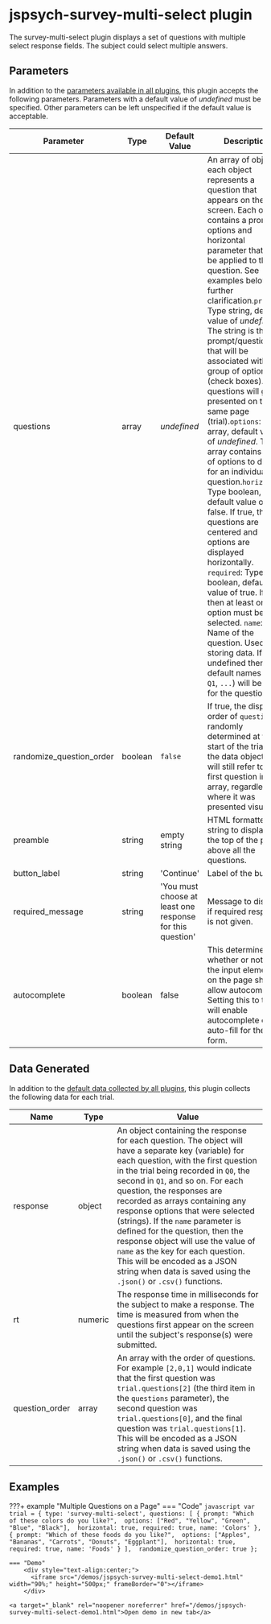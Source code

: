 # jspsych-survey-multi-select plugin

The survey-multi-select plugin displays a set of questions with multiple select response fields. The subject could select multiple answers.

## Parameters

In addition to the [parameters available in all plugins](/overview/plugins#parameters-available-in-all-plugins), this plugin accepts the following parameters. Parameters with a default value of *undefined* must be specified. Other parameters can be left unspecified if the default value is acceptable.

Parameter | Type | Default Value | Description
----------|------|---------------|------------
questions | array | *undefined* | An array of objects, each object represents a question that appears on the screen. Each object contains a prompt, options and horizontal parameter that will be applied to the question. See examples below for further clarification.`prompt`: Type string, default value of *undefined*. The string is the prompt/question that will be associated with a group of options (check boxes). All questions will get presented on the same page (trial).`options`: Type array, default value of *undefined*. The array contains a set of options to display for an individual question.`horizontal`: Type boolean, default value of false. If true, the questions are centered and options are displayed horizontally. `required`: Type boolean, default value of true. If true, then at least one option must be selected. `name`: Name of the question. Used for storing data. If left undefined then default names (`Q0`, `Q1`, `...`) will be used for the questions.
randomize_question_order | boolean | `false` | If true, the display order of `questions` is randomly determined at the start of the trial. In the data object, `Q0` will still refer to the first question in the array, regardless of where it was presented visually.
preamble | string | empty string | HTML formatted string to display at the top of the page above all the questions.
button_label | string |  'Continue' | Label of the button.
required_message | string | 'You must choose at least one response for this question' | Message to display if required response is not given.
autocomplete | boolean | false | This determines whether or not all of the input elements on the page should allow autocomplete. Setting this to true will enable autocomplete or auto-fill for the form.

## Data Generated

In addition to the [default data collected by all plugins](/overview/plugins#data-collected-by-all-plugins), this plugin collects the following data for each trial.

Name | Type | Value
-----|------|------
response | object | An object containing the response for each question. The object will have a separate key (variable) for each question, with the first question in the trial being recorded in `Q0`, the second in `Q1`, and so on. For each question, the responses are recorded as arrays containing any response options that were selected (strings). If the `name` parameter is defined for the question, then the response object will use the value of `name` as the key for each question. This will be encoded as a JSON string when data is saved using the `.json()` or `.csv()` functions. |
rt | numeric | The response time in milliseconds for the subject to make a response. The time is measured from when the questions first appear on the screen until the subject's response(s) were submitted. |
question_order | array | An array with the order of questions. For example `[2,0,1]` would indicate that the first question was `trial.questions[2]` (the third item in the `questions` parameter), the second question was `trial.questions[0]`, and the final question was `trial.questions[1]`. This will be encoded as a JSON string when data is saved using the `.json()` or `.csv()` functions. |

## Examples

???+ example "Multiple Questions on a Page"
    === "Code"
        ```javascript
        var trial = {
          type: 'survey-multi-select',
          questions: [
            {
              prompt: "Which of these colors do you like?", 
              options: ["Red", "Yellow", "Green", "Blue", "Black"], 
              horizontal: true,
              required: true,
              name: 'Colors'
            }, 
            {
              prompt: "Which of these foods do you like?", 
              options: ["Apples", "Bananas", "Carrots", "Donuts", "Eggplant"], 
              horizontal: true,
              required: true,
              name: 'Foods'
            }
          ], 
          randomize_question_order: true
        };
        ```

    === "Demo"
        <div style="text-align:center;">
          <iframe src="/demos/jspsych-survey-multi-select-demo1.html" width="90%;" height="500px;" frameBorder="0"></iframe>
        </div>

    <a target="_blank" rel="noopener noreferrer" href="/demos/jspsych-survey-multi-select-demo1.html">Open demo in new tab</a>
